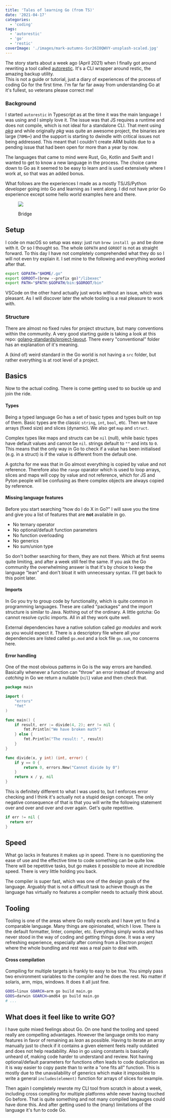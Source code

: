 ```yaml
---
title: 'Tales of learning Go (from TS)'
date: '2021-04-17'
categories:
  - 'coding'
tags:
  - 'autorestic'
  - 'go'
  - 'restic'
coverImage: './images/mark-autumns-Ssr26I0QWVY-unsplash-scaled.jpg'
---
```


The story starts about a week ago (April 2021) when I finally got around rewriting a tool called [autorestic](https://github.com/cupcakearmy/autorestic). It's a CLI wrapper around restic, the amazing backup utility.  
This is not a guide or tutorial, just a diary of experiences of the process of coding Go for the first time. I'm far far far away from understanding Go at it's fullest, so veterans please correct me!

### Background

I started `autorestic` in Typescript as at the time it was the main language I was using and I simply love it. The issue was that JS requires a runtime and does not compile, which is not ideal for a standalone CLI. That ment using [_pkg_](https://github.com/vercel/pkg/) and while originally _pkg_ was quite an awesome project, the binaries are large (`70Mb+`) and the support is starting to dwindle with critical issues not being addressed. This meant that I couldn't create ARM builds due to a pending issue that had been open for more than a year by now.

The languages that came to mind were Rust, Go, Kotlin and Swift and I wanted to get to know a new language in the process. The choice came down to Go as it seemed to be easy to learn and is used extensively where I work at, so that was an added bonus.

What follows are the experiences I made as a mostly TS/JS/Python developer going into Go and learning as I went along. I did not have prior Go experience except some hello world examples here and there.

<figure>

![](images/mark-autumns-Ssr26I0QWVY-unsplash-1024x683.jpg)

<figcaption>

Bridge

</figcaption>

</figure>

## Setup

I code on macOS so setup was easy: just run `brew install go` and be done with it. Or so I thought so. The whole `GOPATH` and `GOROOT` is not as straight forward. To this day I have not completely comprehended what they do so I will not even try explain it. I set mine to the following and everything worked after that.

```bash
export GOPATH="$HOME/.go"
export GOROOT=(brew --prefix go)"/libexec"
export PATH="$PATH:$GOPATH/bin:$GOROOT/bin"
```

VSCode on the other hand actually just works without an issue, which was pleasant. As I will discover later the whole tooling is a real pleasure to work with.

### Structure

There are almost no fixed rules for project structure, but many conventions within the community. A very good starting guide is taking a look at this repo: [golang-standards/project-layout](https://github.com/golang-standards/project-layout). There every "conventional" folder has an explanation of it's meaning.

A (kind of) weird standard in the Go world is not having a `src` folder, but rather everything is at root level of a project.

## Basics

Now to the actual coding. There is come getting used to so buckle up and join the ride.

#### Types

Being a typed language Go has a set of basic types and types built on top of them. Basic types are the classic `string`, `int`, `bool`, etc. Then we have arrays (fixed size) and slices (dynamic). We also get `map` and `struct`.

Complex types like maps and structs can be `nil` (null), while basic types have default values and cannot be `nil`. strings default to `""` and ints to `0`. This means that the only way in Go to check if a value has been initialised (e.g. in a struct) is if the value is different from the default one.

A gotcha for me was that in Go almost everything is copied by value and not reference. Therefore also the `range` oparator which is used to loop arrays, slices and maps will copy by value and not reference, which for JS and Pyton people will be confusing as there complex objects are always copied by reference.

#### Missing language features

Before you start searching "how do I do X in Go?" I will save you the time and give you a list of features that are **not** available in go.

- No ternary operator
- No optional/default function parameters
- No function overloading
- No generics
- No sum/union type

So don't bother searching for them, they are not there. Which at first seems quite limiting, and after a week still feel the same. If you ask the Go community the overwhelming answer is that it's by choice to keep the language "lean" and don't bloat it with unnecessary syntax. I'll get back to this point later.

#### Imports

In Go you try to group code by functionality, which is quite common in programming languages. These are called "packages" and the import structure is similar to Java. Nothing out of the ordinary. A little gotcha: Go cannot resolve cyclic imports. All in all they work quite well.

External dependencies have a native solution called _go modules_ and work as you would expect it. There is a descriptory file where all your dependencies are listed called `go.mod` and a lock file `go.sum`, no concerns here.

#### Error handling

One of the most obvious patterns in Go is the way errors are handled. Basically whenever a function can "throw" an error instead of _throwing_ and _catching_ in Go we return a nullable (`nil`) value and then check that.

```go
package main

import (
	"errors"
	"fmt"
)

func main() {
	if result, err := divide(4, 2); err != nil {
		fmt.Println("We have broken math")
	} else {
		fmt.Println("The result: ", result)
	}
}

func divide(x, y int) (int, error) {
	if y == 0 {
		return 0, errors.New("Cannot divide by 0")
	}
	return x / y, nil
}
```

This is definitely different to what I was used to, but I enforces error checking and I think it's actually not a stupid design concept. The only negative consequence of that is that you will write the following statement over and over and over and over again. Get's quite repetitive.

```go
if err != nil {
  return err
}
```

## Speed

What go lacks in features it makes up in speed. There is no questioning the ease of use and the effective time to code something can be quite low. There will be repetitive tasks, but go makes it possible to move at incredible speed. There is very little holding you back.

The compiler is super fast, which was one of the design goals of the language. Arguably that is not a difficult task to achieve though as the language has virtually no features a compiler needs to actually think about.

## Tooling

Tooling is one of the areas where Go really excels and I have yet to find a comparable language. Many things are opinionated, which I love. There is the default formatter, linter, compiler, etc. Everything simply works and has never stood in the way of coding and getting things done. It was a very refreshing experience, especially after coming from a Electron project where the whole bundling and rest was a real pain to deal with.

#### Cross compilation

Compiling for multiple targets is frankly to easy to be true. You simply pass two environment variables to the compiler and he does the rest. No matter if solaris, arm, mips, windows. It does it all just fine.

```bash
GOOS=linux GOARCH=arm go build main.go
GOOS=darwin GOARCH=amd64 go build main.go
# ...
```

## What does it feel like to write GO?

I have quite mixed feelings about Go. On one hand the tooling and speed really are compelling advantages. However the language omits too many features in favor of remaining as _lean_ as possible. Having to iterate an array manually just to check if it contains a given element feels really outdated and does not help readability. Also in go using constants is basically unheard of, making code harder to understand and review. Not having optional/default parameters for functions often leads to code duplication as it is way easier to copy paste than to write a "one fits all" function. This is mostly due to the unavailability of generics which make it impossible to write a general `includes(element)` function for arrays of slices for example.

Then again I completely rewrote my CLI tool from scratch in about a week, including cross compiling for multiple platforms while never having touched Go before. That is quite something and not many compiled langauges could have done this. And after getting used to the (many) limitations of the language it's fun to code Go.
